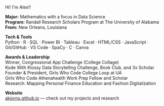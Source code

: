 Hi! I'm Alex!!

**Major:** Mathematics with a focus in Data Science  
**Program:** Randall Research Scholars Program at The University of Alabama  
**From:** New Orleans, Louisiana  

**Tech & Tools**  
Python · R · SQL · Power BI · Tableau · Excel · HTML/CSS · JavaScript · Git/GitHub · VS Code · SpaCy · C · Canva  

**Awards & Leadership**  
Winner, Congressional App Challenge (College Collage)  
Kode With Klossy Data Storytelling Challenge, Book Club, and 3x Scholar  
Founder & President, Girls Who Code College Loop at UA  
Girls Who Code Athenahealth Work Prep Fellow and Scholar  
Research: Mapping Personal Finance Education and Fashion Digitalization  

**Website**  
 [akjorns.github.io](https://akjorns.github.io) — check out my projects and research
